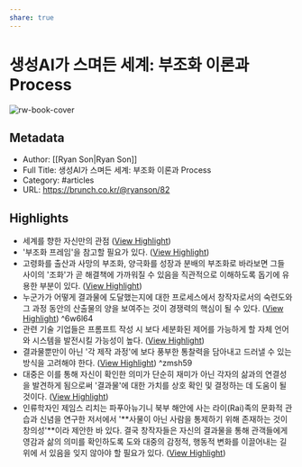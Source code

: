 ```yaml
---
share: true
---
```


# 생성AI가 스며든 세계: 부조화 이론과 Process

![rw-book-cover](https://img1.daumcdn.net/thumb/R1280x0/?fname=http://t1.daumcdn.net/brunch/service/user/Wr4/image/VszmjJGd24ZjnmzZBb1Xk_QHa4s.jpg)

## Metadata
- Author: [[Ryan Son|Ryan Son]]
- Full Title: 생성AI가 스며든 세계: 부조화 이론과 Process
- Category: #articles
- URL: https://brunch.co.kr/@ryanson/82

## Highlights
- 세계를 향한 자신만의 관점 ([View Highlight](https://read.readwise.io/read/01gndwfsn90tx77gegtbmstjyt))
- '부조화 프레임'을 참고할 필요가 있다. ([View Highlight](https://read.readwise.io/read/01gndwfxa0kfrtnng0q07647cr))
- 고령화를 출산과 사망의 부조화, 양극화를 성장과 분배의 부조화로 바라보면 그들 사이의 '조화'가 곧 해결책에 가까워질 수 있음을 직관적으로 이해하도록 돕기에 유용한 부분이 있다. ([View Highlight](https://read.readwise.io/read/01gndwgxtqbr56d1ebnat2aykv))
- 누군가가 어떻게 결과물에 도달했는지에 대한 프로세스에서 창작자로서의 숙련도와 그 과정 동안의 산출물의 양을 보여주는 것이 경쟁력의 핵심이 될 수 있다. ([View Highlight](https://read.readwise.io/read/01gndwj1nf3fbmmkswdzf1jw8h)) ^6w6l64
- 관련 기술 기업들은 프롬프트 작성 시 보다 세분화된 제어를 가능하게 할 자체 언어와 시스템을 발전시킬 가능성이 높다. ([View Highlight](https://read.readwise.io/read/01gndwjh60rm8esyes34v8ae3t))
- 결과물뿐만이 아닌 '각 제작 과정'에 보다 풍부한 통찰력을 담아내고 드러낼 수 있는 방식을 고려해야 한다. ([View Highlight](https://read.readwise.io/read/01gndwkakfzrs7nqkb308f7r15)) ^zmsh59
- 대중은 이를 통해 자신이 확인한 의미가 단순히 재미가 아닌 각자의 삶과의 연결성을 발견하게 됨으로써 '결과물'에 대한 가치를 상호 확인 및 결정하는 데 도움이 될 것이다. ([View Highlight](https://read.readwise.io/read/01gndwmtzspzdssee0e3s3c1c9))
- 인류학자인 제임스 리치는 파푸아뉴기니 북부 해안에 사는 라이(Rai)족의 문화적 관습과 신념을 연구한 저서에서 '**사물이 아닌 사람을 통제하기 위해 존재하는 것이 창의성'**이라 제안한 바 있다. 결국 창작자들은 자신의 결과물을 통해 관객들에게 영감과 삶의 의미를 확인하도록 도와 대중의 감정적, 행동적 변화를 이끌어내는 길 위에 서 있음을 잊지 않아야 할 필요가 있다. ([View Highlight](https://read.readwise.io/read/01gndwsbtqkvkygkkpkn0hjxn6))

